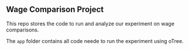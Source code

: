 ## Wage Comparison Project

This repo stores the code to run and analyze our experiment on wage comparisons.

The `app` folder contains all code neede to run the experiment using oTree.